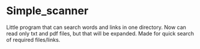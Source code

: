 # Simple_scanner
Little program that can search words and links in one directory. Now can read only txt and pdf files, but that will be expanded. Made for quick search of required files/links.
